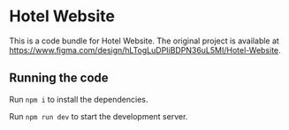 
  # Hotel Website

  This is a code bundle for Hotel Website. The original project is available at https://www.figma.com/design/hLTogLuDPIiBDPN36uL5MI/Hotel-Website.

  ## Running the code

  Run `npm i` to install the dependencies.

  Run `npm run dev` to start the development server.
  